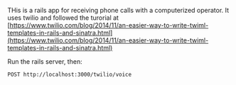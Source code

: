 THis is a rails app for receiving phone calls with a computerized operator. It uses twilio and followed the turorial at [https://www.twilio.com/blog/2014/11/an-easier-way-to-write-twiml-templates-in-rails-and-sinatra.html](https://www.twilio.com/blog/2014/11/an-easier-way-to-write-twiml-templates-in-rails-and-sinatra.html)

Run the rails server, then:

`POST http://localhost:3000/twilio/voice`
